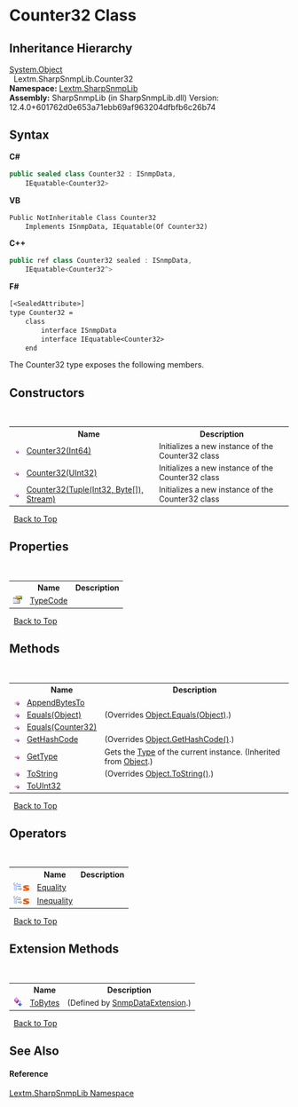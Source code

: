 # Counter32 Class
 


## Inheritance Hierarchy
<a href="https://docs.microsoft.com/dotnet/api/system.object" target="_blank" rel="noopener noreferrer">System.Object</a><br />&nbsp;&nbsp;Lextm.SharpSnmpLib.Counter32<br />
**Namespace:**&nbsp;<a href="N_Lextm_SharpSnmpLib">Lextm.SharpSnmpLib</a><br />**Assembly:**&nbsp;SharpSnmpLib (in SharpSnmpLib.dll) Version: 12.4.0+601762d0e653a71ebb69af963204dfbfb6c26b74

## Syntax

**C#**<br />
``` C#
public sealed class Counter32 : ISnmpData, 
	IEquatable<Counter32>
```

**VB**<br />
``` VB
Public NotInheritable Class Counter32
	Implements ISnmpData, IEquatable(Of Counter32)
```

**C++**<br />
``` C++
public ref class Counter32 sealed : ISnmpData, 
	IEquatable<Counter32^>
```

**F#**<br />
``` F#
[<SealedAttribute>]
type Counter32 =  
    class
        interface ISnmpData
        interface IEquatable<Counter32>
    end
```

The Counter32 type exposes the following members.


## Constructors
&nbsp;<table><tr><th></th><th>Name</th><th>Description</th></tr><tr><td>![Public method](media/pubmethod.gif "Public method")</td><td><a href="M_Lextm_SharpSnmpLib_Counter32__ctor">Counter32(Int64)</a></td><td>
Initializes a new instance of the Counter32 class</td></tr><tr><td>![Public method](media/pubmethod.gif "Public method")</td><td><a href="M_Lextm_SharpSnmpLib_Counter32__ctor_2">Counter32(UInt32)</a></td><td>
Initializes a new instance of the Counter32 class</td></tr><tr><td>![Public method](media/pubmethod.gif "Public method")</td><td><a href="M_Lextm_SharpSnmpLib_Counter32__ctor_1">Counter32(Tuple(Int32, Byte[]), Stream)</a></td><td>
Initializes a new instance of the Counter32 class</td></tr></table>&nbsp;
<a href="#counter32-class">Back to Top</a>

## Properties
&nbsp;<table><tr><th></th><th>Name</th><th>Description</th></tr><tr><td>![Public property](media/pubproperty.gif "Public property")</td><td><a href="P_Lextm_SharpSnmpLib_Counter32_TypeCode">TypeCode</a></td><td /></tr></table>&nbsp;
<a href="#counter32-class">Back to Top</a>

## Methods
&nbsp;<table><tr><th></th><th>Name</th><th>Description</th></tr><tr><td>![Public method](media/pubmethod.gif "Public method")</td><td><a href="M_Lextm_SharpSnmpLib_Counter32_AppendBytesTo">AppendBytesTo</a></td><td /></tr><tr><td>![Public method](media/pubmethod.gif "Public method")</td><td><a href="M_Lextm_SharpSnmpLib_Counter32_Equals_1">Equals(Object)</a></td><td> (Overrides <a href="https://docs.microsoft.com/dotnet/api/system.object.equals#System_Object_Equals_System_Object_" target="_blank" rel="noopener noreferrer">Object.Equals(Object)</a>.)</td></tr><tr><td>![Public method](media/pubmethod.gif "Public method")</td><td><a href="M_Lextm_SharpSnmpLib_Counter32_Equals">Equals(Counter32)</a></td><td /></tr><tr><td>![Public method](media/pubmethod.gif "Public method")</td><td><a href="M_Lextm_SharpSnmpLib_Counter32_GetHashCode">GetHashCode</a></td><td> (Overrides <a href="https://docs.microsoft.com/dotnet/api/system.object.gethashcode#System_Object_GetHashCode" target="_blank" rel="noopener noreferrer">Object.GetHashCode()</a>.)</td></tr><tr><td>![Public method](media/pubmethod.gif "Public method")</td><td><a href="https://docs.microsoft.com/dotnet/api/system.object.gettype#System_Object_GetType" target="_blank" rel="noopener noreferrer">GetType</a></td><td>
Gets the <a href="https://docs.microsoft.com/dotnet/api/system.type" target="_blank" rel="noopener noreferrer">Type</a> of the current instance.
 (Inherited from <a href="https://docs.microsoft.com/dotnet/api/system.object" target="_blank" rel="noopener noreferrer">Object</a>.)</td></tr><tr><td>![Public method](media/pubmethod.gif "Public method")</td><td><a href="M_Lextm_SharpSnmpLib_Counter32_ToString">ToString</a></td><td> (Overrides <a href="https://docs.microsoft.com/dotnet/api/system.object.tostring#System_Object_ToString" target="_blank" rel="noopener noreferrer">Object.ToString()</a>.)</td></tr><tr><td>![Public method](media/pubmethod.gif "Public method")</td><td><a href="M_Lextm_SharpSnmpLib_Counter32_ToUInt32">ToUInt32</a></td><td /></tr></table>&nbsp;
<a href="#counter32-class">Back to Top</a>

## Operators
&nbsp;<table><tr><th></th><th>Name</th><th>Description</th></tr><tr><td>![Public operator](media/puboperator.gif "Public operator")![Static member](media/static.gif "Static member")</td><td><a href="M_Lextm_SharpSnmpLib_Counter32_op_Equality">Equality</a></td><td /></tr><tr><td>![Public operator](media/puboperator.gif "Public operator")![Static member](media/static.gif "Static member")</td><td><a href="M_Lextm_SharpSnmpLib_Counter32_op_Inequality">Inequality</a></td><td /></tr></table>&nbsp;
<a href="#counter32-class">Back to Top</a>

## Extension Methods
&nbsp;<table><tr><th></th><th>Name</th><th>Description</th></tr><tr><td>![Public Extension Method](media/pubextension.gif "Public Extension Method")</td><td><a href="M_Lextm_SharpSnmpLib_SnmpDataExtension_ToBytes">ToBytes</a></td><td> (Defined by <a href="T_Lextm_SharpSnmpLib_SnmpDataExtension">SnmpDataExtension</a>.)</td></tr></table>&nbsp;
<a href="#counter32-class">Back to Top</a>

## See Also


#### Reference
<a href="N_Lextm_SharpSnmpLib">Lextm.SharpSnmpLib Namespace</a><br />